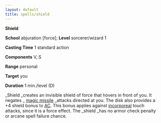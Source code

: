 ```yaml
---
layout: default
title: spells/shield
---
```

 **Shield**

**School** abjuration [force]; **Level** sorcerer/wizard 1

**Casting Time** 1 standard action

**Components** V, S

**Range** personal

**Target** you

**Duration** 1 min./level (D)

_Shield _creates an invisible shield of force that hovers in front of you. It negates _ [magic missile](magicMissile#_magic-missile) _attacks directed at you. The disk also provides a +4 shield bonus to [AC](../combat#_armor-class). This bonus applies against [incorporeal](../glossary#_incorporeal) touch attacks, since it is a force effect. The _shield _has no armor check penalty or arcane spell failure chance.

